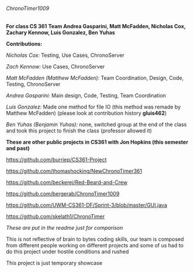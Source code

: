 ###### ChronoTimer1009
**For class CS 361**
**Team Andrea Gasparini, Matt McFadden, Nicholas Cox, Zachary Kennow, Luis Gonzalez, Ben Yuhas**


**Contributions:**




*Nicholas Cox:* Testing, Use Cases, ChronoServer




*Zach Kennow:* Use Cases, ChronoServer




*Matt McFadden (Matthew McFadden):* Team Coordination, Design, Code, Testing, ChronoServer



*Andrea Gasparini:* Main design, Code, Testing, Team Coordination



*Luis Gonzalez:* Made one method for file IO (this method was remade by Matthew McFadden) (please look at contribution history **gluis462**)




*Ben Yuhas (Benjamin Yuhas):* none, switched group at the end of the class and took this project to finish the class (professor allowed it)



**These are other public projects in CS361 with Jon Hopkins (this semester and past)**

https://github.com/burriep/CS361-Project


https://github.com/thomashocking/NewChronoTimer361


https://github.com/beckerej/Red-Beard-and-Crew


https://github.com/bergerab/ChronoTimer1009


https://github.com/UWM-CS361-DF/Sprint-3/blob/master/GUI.java


https://github.com/skelath1/ChronoTimer


*These are put in the readme just for comparison*


This is not reflective of brain to bytes coding skills, our team is composed from different people working on different projects
and some of us had to do this project under hostile conditions and rushed




This project is just temporary showcase
